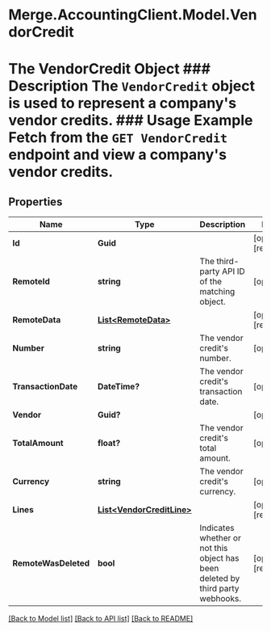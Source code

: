 # Merge.AccountingClient.Model.VendorCredit
# The VendorCredit Object ### Description The `VendorCredit` object is used to represent a company's vendor credits.  ### Usage Example Fetch from the `GET VendorCredit` endpoint and view a company's vendor credits.

## Properties

Name | Type | Description | Notes
------------ | ------------- | ------------- | -------------
**Id** | **Guid** |  | [optional] [readonly] 
**RemoteId** | **string** | The third-party API ID of the matching object. | [optional] 
**RemoteData** | [**List&lt;RemoteData&gt;**](RemoteData.md) |  | [optional] [readonly] 
**Number** | **string** | The vendor credit&#39;s number. | [optional] 
**TransactionDate** | **DateTime?** | The vendor credit&#39;s transaction date. | [optional] 
**Vendor** | **Guid?** |  | [optional] 
**TotalAmount** | **float?** | The vendor credit&#39;s total amount. | [optional] 
**Currency** | **string** | The vendor credit&#39;s currency. | [optional] 
**Lines** | [**List&lt;VendorCreditLine&gt;**](VendorCreditLine.md) |  | [optional] [readonly] 
**RemoteWasDeleted** | **bool** | Indicates whether or not this object has been deleted by third party webhooks. | [optional] [readonly] 

[[Back to Model list]](../README.md#documentation-for-models) [[Back to API list]](../README.md#documentation-for-api-endpoints) [[Back to README]](../README.md)

